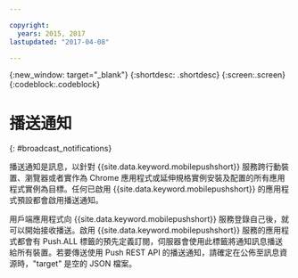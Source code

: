 ```yaml
---

copyright:
  years: 2015, 2017
lastupdated: "2017-04-08"

---
```

{:new_window: target="_blank"}
{:shortdesc: .shortdesc}
{:screen:.screen}
{:codeblock:.codeblock}


# 播送通知 
{: #broadcast_notifications}

播送通知是訊息，以針對 {{site.data.keyword.mobilepushshort}} 服務跨行動裝置、瀏覽器或者實作為 Chrome 應用程式或延伸規格實例安裝及配置的所有應用程式實例為目標。任何已啟用 {{site.data.keyword.mobilepushshort}} 的應用程式預設都會啟用播送通知。

用戶端應用程式向 {{site.data.keyword.mobilepushshort}} 服務登錄自己後，就可以開始接收播送。啟用 {{site.data.keyword.mobilepushshort}} 服務的應用程式都會有 Push.ALL 標籤的預先定義訂閱，伺服器會使用此標籤將通知訊息播送給所有裝置。若要傳送使用 Push REST API 的播送通知，請確定在公佈至訊息資源時，"target" 是空的 JSON 檔案。
